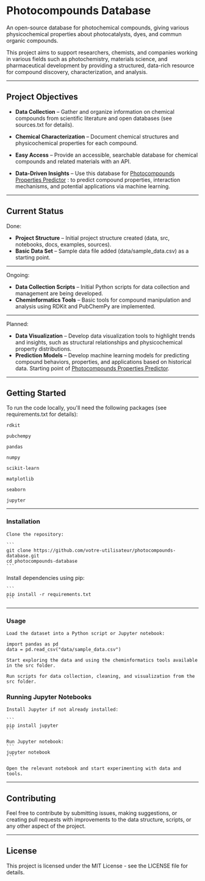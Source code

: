 # Photocompounds Database

An open-source database for photochemical compounds, giving various physicochemical properties about photocatalysts, dyes, and commun organic compounds.

This project aims to support researchers, chemists, and companies working in various fields such as photochemistry, materials science, and pharmaceutical development by providing a structured, data-rich resource for compound discovery, characterization, and analysis.

---

## Project Objectives

- **Data Collection** – Gather and organize information on chemical compounds from scientific literature and open databases (see sources.txt for details).
- **Chemical Characterization** – Document chemical structures and physicochemical properties for each compound.
- **Easy Access** – Provide an accessible, searchable database for chemical compounds and related materials with an API.

- **Data-Driven Insights** – Use this database for [Photocompounds Properties Predictor](https://github.com/victorcarre6/photocompounds-properties-predictor) : to predict compound properties, interaction mechanisms, and potential applications via machine learning.

---

## Current Status

Done:
- **Project Structure** – Initial project structure created (data, src, notebooks, docs, examples, sources).
- **Basic Data Set** – Sample data file added (data/sample_data.csv) as a starting point.

---

Ongoing:
- **Data Collection Scripts** – Initial Python scripts for data collection and management are being developed.
- **Cheminformatics Tools** – Basic tools for compound manipulation and analysis using RDKit and PubChemPy are implemented.

---

Planned:
- **Data Visualization** – Develop data visualization tools to highlight trends and insights, such as structural relationships and physicochemical property distributions.
- **Prediction Models** – Develop machine learning models for predicting compound behaviors, properties, and applications based on historical data. Starting point of [Photocompounds Properties Predictor](https://github.com/victorcarre6/photocompounds-properties-predictor).

---

## Getting Started

To run the code locally, you'll need the following packages (see requirements.txt for details):

    rdkit

    pubchempy

    pandas

    numpy

    scikit-learn

    matplotlib

    seaborn

    jupyter

---

### Installation

    Clone the repository:

	```
	git clone https://github.com/votre-utilisateur/photocompounds-database.git
	cd photocompounds-database
	```

Install dependencies using pip:

	```
 	pip install -r requirements.txt
	```

---

### Usage

    Load the dataset into a Python script or Jupyter notebook:

    import pandas as pd
    data = pd.read_csv("data/sample_data.csv")

    Start exploring the data and using the cheminformatics tools available in the src folder.

    Run scripts for data collection, cleaning, and visualization from the src folder.

### Running Jupyter Notebooks

   	Install Jupyter if not already installed:

	```
	pip install jupyter
	```

	Run Jupyter notebook:
	```
   	jupyter notebook
	```

    Open the relevant notebook and start experimenting with data and tools.

---

## Contributing

Feel free to contribute by submitting issues, making suggestions, or creating pull requests with improvements to the data structure, scripts, or any other aspect of the project.

---

## License

This project is licensed under the MIT License - see the LICENSE file for details.
